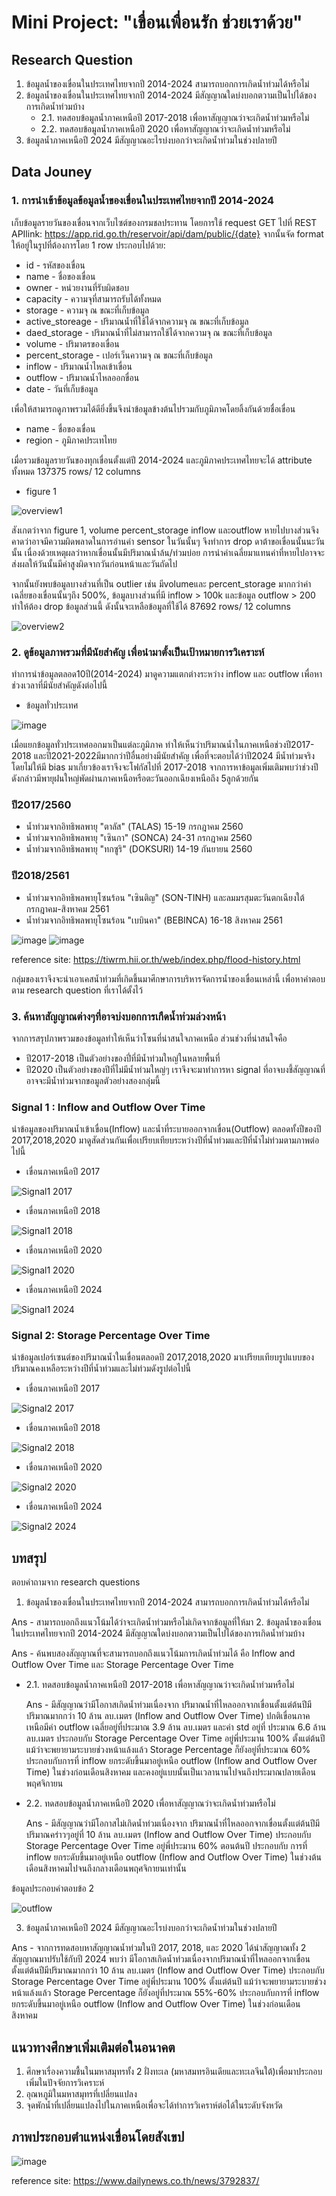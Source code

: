 # Mini Project: "เขื่อนเพื่อนรัก ช่วยเราด้วย"

## Research Question
1. ข้อมูลน้ำของเขื่อนในประเทศไทยจากปี 2014-2024 สามารถบอกการเกิดน้ำท่วมได้หรือไม่
2. ข้อมูลน้ำของเขื่อนในประเทศไทยจากปี 2014-2024 มีสัญญาณใดบ่งบอกตวามเป็นไปได้ของการเกิดน้ำท่วมบ้าง
   * 2.1. ทดสอบข้อมูลน้ำภาคเหนือปี 2017-2018 เพื่อหาสัญญาณว่าจะเกิดน้ำท่วมหรือไม่
   * 2.2. ทดสอบข้อมูลน้ำภาคเหนือปี 2020 เพื่อหาสัญญาณว่าจะเกิดน้ำท่วมหรือไม่
3. ข้อมูลน้ำภาคเหนือปี 2024 มีสัญญาณอะไรบ่งบอกว่าจะเกิดน้ำท่วมในช่วงปลายปี

## Data Jouney

### 1. การนำเข้าข้อมูลข้อมูลน้ำของเขื่อนในประเทศไทยจากปี 2014-2024
เก็บข้อมูลรายวันของเขื่อนจากเว็บไซต์ของกรมชลประทาน โดยการใช้ request GET ไปที่ REST APIlink: https://app.rid.go.th/reservoir/api/dam/public/{date}
จากนั้นจัด format ให้อยู่ในรูปที่ต้องการโดย 1 row ประกอบไปด้วย:
* id - รหัสของเขื่อน
* name - ชื่อของเขื่อน
* owner - หน่วยงานที่รับผิดชอบ
* capacity - ความจุที่สามารถรับได้ทั้งหมด
* storage - ความจุ ณ ขณะที่เก็บข้อมูล
* active_storeage - ปริมาณน้ำที่ใช้ได้จากความจุ ณ ขณะที่เก็บข้อมูล
* daed_storage - ปริมาณน้ำที่ไม่สามารถใช้ได้จากความจุ ณ ขณะที่เก็บข้อมูล
* volume - ปริมาตรของเขื่อน
* percent_storage - เปอร์เว็นความจุ ณ ขณะที่เก็บข้อมูล
* inflow - ปริมาณน้ำไหลเข้าเขื่อน
* outflow - ปริมาณน้ำไหลออกขื่อน
* date - วันที่เก็บข้อมูล


เพื่อให้สามารถดูภาพรวมได้ดียิ่งขึ้นจึงนำข้อมูลข้างต้นไปรวมกับภูมิภาคโดยลิ้งกันด้วยชื่อเขื่อน
* name - ชื่อของเขื่อน
* region - ภูมิภาคประเทไทย
  
เมื่อรวมข้อมูลรายวันของทุกเขื่อนตั้งแต่ปี 2014-2024 และภูมิภาคประเทศไทยจะได้ attribute ทั้งหมด 137375 rows/ 12 columns
* figure 1
  
![overview1](https://github.com/user-attachments/assets/085c3d11-0c91-41a6-a1a0-7659b367d007)


สังเกตว่าจาก figure 1, volume percent_storage inflow และoutflow หายไปบางส่วนจึงคาดว่าอาจมีความผิดพลาดในการอ่านค่า sensor ในวันนั้นๆ จึงทำการ drop ดาต้าขอเขื่อนนั้นนะวันนั้น เนื่องด้วยเหตุผลว่าหากเขื่อนนั้นมีปริมาณน้ำล้น/ท่วมบ่อย การนำค่าเฉลี่ยมาแทนค่าที่หายไปอาจจะส่งผลให้วันนั้นมีค่าสูงผิดจากวันก่อนหน้าและวันถัดไป

จากนั้นยังพบข้อมูลบางส่วนที่เป็น outlier เช่น มีvolumeและ percent_storage มากกว่าค่าเฉลี่ยของเขื่อนนั้นๆถึง 500%, ข้อมูลบางส่วนที่มี inflow > 100k และข้อมูล outflow > 200 ทำให้ต้อง drop ข้อมูลส่วนนี้ ดังนั้นจะเหลือข้อมูลที่ใช้ได้ 87692 rows/ 12 columns

![overview2](https://github.com/user-attachments/assets/993f1db8-4421-40ed-997d-921c81fc2e00)



### 2. ดูข้อมูลภาพรวมที่มีนัยสำคัญ เพื่อนำมาตั้งเป็นเป้าหมายการวิเคราะห์
ทำการนำข้อมูลตลอด10ปี(2014-2024) มาดูความแตกต่างระหว่าง inflow และ outflow เพื่อหาช่วงเวลาที่มีนัยสำคัญดังต่อไปนี้
* ข้อมูลทั่วประเทศ
  
![image](https://github.com/user-attachments/assets/d5077d96-a8ae-4300-beda-a12d1bcb4efc)

เมื่อแยกข้อมูลทั่วประเทศออกมาเป็นแต่ละภูมิภาค ทำให้เห็นว่าปริมาณน้ำในภาคเหนือช่วงปี2017-2018 และปี2021-2022มีมากกว่าปีอื่นอย่างมีนัยสำคัญ เพื่อที่จะตอบได้ว่าปี2024 มีน้ำท่วมจริงโดยไม่ให้มี bias มาเกี่ยวข้องเราจึงจะโฟกัสไปที่ 2017-2018 จากการหาข้อมูลเพิ่มเติมพบว่าช่วงปีดังกล่าวมีพายุฝนใหญ่พัดผ่านภาคเหนือหรือตะวันออกเฉียงเหนือถึง 5ลูกด้วยกัน
### ปี2017/2560
* น้ำท่วมจากอิทธิพลพายุ "ตาลัส" (TALAS) 15-19 กรกฎาคม 2560
* น้ำท่วมจากอิทธิพลพายุ "เซินกา" (SONCA) 24-31 กรกฎาคม 2560
* น้ำท่วมจากอิทธิพลพายุ "ทกซูริ" (DOKSURI) 14-19 กันยายน 2560
### ปี2018/2561
* น้ำท่วมจากอิทธิพลพายุโซนร้อน "เซินติญ" (SON-TINH) และลมมรสุมตะวันตกเฉียงใต้ กรกฎาคม-สิงหาคม 2561
* น้ำท่วมจากอิทธิพลพายุโซนร้อน "เบบินคา" (BEBINCA) 16-18 สิงหาคม 2561

![image](https://github.com/user-attachments/assets/e71781a9-1c9a-481d-ae68-a6beae45a2ac)
![image](https://github.com/user-attachments/assets/c37b11bf-5c5c-4c90-9d1f-e2a29d95e2ea)

reference site: https://tiwrm.hii.or.th/web/index.php/flood-history.html

กลุ่มของเราจึงจะนำเอาเคสน้ำท่วมที่เกิดขึ้นมาศึกษาการบริหารจัดการน้ำของเขื่อนเหล่านี้ เพื่อหาคำตอบตาม research question ที่เราได้ตั้งไว้

### 3. ค้นหาสัญญาณต่างๆที่อาจบ่งบอกการเกืดน้ำท่วมล่วงหน้า
จากการสรุปภาพรวมของข้อมูลทำให้เห็นว่าโซนที่น่าสนใจภาคเหนือ ส่วนช่วงที่น่าสนใจคือ 
* ปี2017-2018 เป็นตัวอย่างของปี่ที่มีน้ำท่วมใหญ่ในหลายพื้นที่
* ปี2020 เป็นตัวอย่างของปีที่ไม่มีน้ำท่วมใหญ่ๆ
เราจึงจะมาทำการหา signal ที่อาจบงชี้สัญญาณที่อาจจะมีน้ำท่วมจากขอมูลตัวอย่างสองกลุ่มนี้

### Signal 1 : Inflow and Outflow Over Time
นำข้อมูลของปริมาณน้ำเข้าเขื่อน(Inflow) และน้ำที่ระบายออกจากเขื่อน(Outflow) ตลอดทั้งปีของปี 2017,2018,2020 มาดูสัดส่วนกันเพื่อเปรียบเทียบระหว่างปีที่น้ำท่วมและปีที่น้ำไม่ท่วมตามภาพต่อไปนี้

* เขื่อนภาคเหนือปี 2017

![Signal1 2017](https://github.com/user-attachments/assets/0f40d88f-af54-479b-81ce-92b2f2bc3ba9)

* เขื่อนภาคเหนือปี 2018

![Signal1 2018](https://github.com/user-attachments/assets/ee944b5c-0a6a-478d-bbc3-96f9ec3700fe)

* เขื่อนภาคเหนือปี 2020

![Signal1 2020](https://github.com/user-attachments/assets/8b8226f7-8968-4314-8e35-feffd0a89f65)

* เขื่อนภาคเหนือปี 2024

![Signal1 2024](https://github.com/user-attachments/assets/7a394102-1395-4328-a5b1-bcff1307480d)


### Signal 2: Storage Percentage Over Time
นำข้อมูลเปอร์เซนต์ของปริมาณน้ำในเขื่อนตลอดปี 2017,2018,2020 มาเปรียบเทียบรูปแบบของปริมาณคงเหลือระหว่างปีที่น้ำท่วมและไม่ท่วมดังรูปต่อไปนี้

* เขื่อนภาคเหนือปี 2017

![Signal2 2017](https://github.com/user-attachments/assets/aa67cc4d-96ea-4959-ab1d-9bf3d2c45e80)

* เขื่อนภาคเหนือปี 2018

![Signal2 2018](https://github.com/user-attachments/assets/bbdfca9a-2534-49a8-8e4f-8f54912195b5)

* เขื่อนภาคเหนือปี 2020

![Signal2 2020](https://github.com/user-attachments/assets/6c8a8195-5908-42ef-ae77-c92050b335ac)

* เขื่อนภาคเหนือปี 2024

![Signal2 2024](https://github.com/user-attachments/assets/81c8f376-f60b-4b06-a199-81c7859a8ff6)


## บทสรุป

ตอบคำถามจาก research questions

1. ข้อมูลน้ำของเขื่อนในประเทศไทยจากปี 2014-2024 สามารถบอกการเกิดน้ำท่วมได้หรือไม่

Ans - สามารถบอกถึงแนวโน้มได้ว่าจะเกิดน้ำท่วมหรือไม่เกิดจากข้อมูลที่ให้มา
2. ข้อมูลน้ำของเขื่อนในประเทศไทยจากปี 2014-2024 มีสัญญาณใดบ่งบอกตวามเป็นไปได้ของการเกิดน้ำท่วมบ้าง

Ans - ค้นพบสองสัญญาณที่จะสามารถบอกถึงแนวโน้มการเกิดน้ำท่วมได้ คือ Inflow and Outflow Over Time และ Storage Percentage Over Time
   * 2.1. ทดสอบข้อมูลน้ำภาคเหนือปี 2017-2018 เพื่อหาสัญญาณว่าจะเกิดน้ำท่วมหรือไม่

     Ans - มีสัญญาณว่ามีโอกาสเกิดน้ำท่วมเนื่องจาก ปริมาณน้ำที่ไหลออกจากเขื่อนตั้งแต่ต้นปีมีปริมาณมากกว่า 10 ล้าน ลบ.เมตร (Inflow and Outflow Over Time) ปกติเขื่อนภาคเหนือมีค่า outflow เฉลี่ยอยู่ที่ประมาณ 3.9 ล้าน ลบ.เมตร และค่า std อยู่ที่         ประมาณ 6.6 ล้าน ลบ.เมตร ประกอบกับ Storage Percentage Over Time อยู่พี่ประมาน 100% ตั้งแต่ต้นปี แม้ว่าจะพยายามระบายช่วงหน้าแล้งแล้ว Storage Percentage ก็ยังอยู่ที่ประมาณ 60% ประกอบกับการที่ inflow ยกระดับขึ้นมาอยู่เหนือ outflow       (Inflow and Outflow Over Time) ในช่วงก่อนเดือนสิงหาคม และคงอยู่แบบนั้นเป็นเวลานานไปจนถึงประมาณปลายเดือนพฤศจิกายน
   * 2.2. ทดสอบข้อมูลน้ำภาคเหนือปี 2020 เพื่อหาสัญญาณว่าจะเกิดน้ำท่วมหรือไม่

     Ans - มีสัญญาณว่ามีโอกาสไม่เกิดน้ำท่วมเนื่องจาก ปริมาณน้ำที่ไหลออกจากเขื่อนตั้งแต่ต้นปีมีปริมาณคร่าวๆอยู่ที่ 10 ล้าน ลบ.เมตร (Inflow and Outflow Over Time) ประกอบกับ Storage Percentage Over Time อยู่พี่ประมาน 60% ตอนต้นปี ประกอบกับ             การที่ inflow ยกระดับขึ้นมาอยู่เหนือ outflow (Inflow and Outflow Over Time) ในช่วงต้นเดือนสิงหาคมไปจนถึงกลางเดือนพฤศจิกายนเท่านั้น
     
ข้อมูลประกอบคำตอบข้อ 2

![outflow](https://github.com/user-attachments/assets/e027232b-f938-43a1-8d21-5a921e4d5429)


3. ข้อมูลน้ำภาคเหนือปี 2024 มีสัญญาณอะไรบ่งบอกว่าจะเกิดน้ำท่วมในช่วงปลายปี

Ans - จากการทดสอบหาสัญญาณน้ำท่วมในปี 2017, 2018, และ 2020 ได้นำสัญญาณทั้ง 2 สัญญาณมาปรับใช้กับปี 2024 พบว่า มีโอกาสเกิดน้ำท่วมเนื่องจากปริมาณน้ำที่ไหลออกจากเขื่อนตั้งแต่ต้นปีมีปริมาณมากกว่า 10 ล้าน ลบ.เมตร (Inflow and Outflow Over Time) ประกอบกับ Storage Percentage Over Time อยู่พี่ประมาน 100% ตั้งแต่ต้นปี แม้ว่าจะพยายามระบายช่วงหน้าแล้งแล้ว Storage Percentage ก็ยังอยู่ที่ประมาณ 55%-60% ประกอบกับการที่ inflow ยกระดับขึ้นมาอยู่เหนือ outflow (Inflow and Outflow Over Time) ในช่วงก่อนเดือนสิงหาคม

## แนวทางศึกษาเพิ่มเติมต่อในอนาคต
1. ศึกษาเรื่องความชื้นในมหาสมุทรทั้ง 2 ฝั่งทะเล (มหาสมทรอินเดียและทะเลจีนใต้)เพื่อมาประกอบเพิ่มในปัจจัยการวิเคราะห์
2. อุณหภูมิในมหาสมุทรที่เปลี่ยนแปลง
3. จุดพักน้ำที่เปลี่ยนแปลงไปในภาคเหนือเพื่อจะได้ทำการวิเคราห์ต่อได้ในระดับจังหวัด

## ภาพประกอบตำแหน่งเขื่อนโดยสังเขป
![image](https://github.com/user-attachments/assets/013eb204-f31a-49a0-a1c6-e120b85e60cf)

reference site: https://www.dailynews.co.th/news/3792837/
